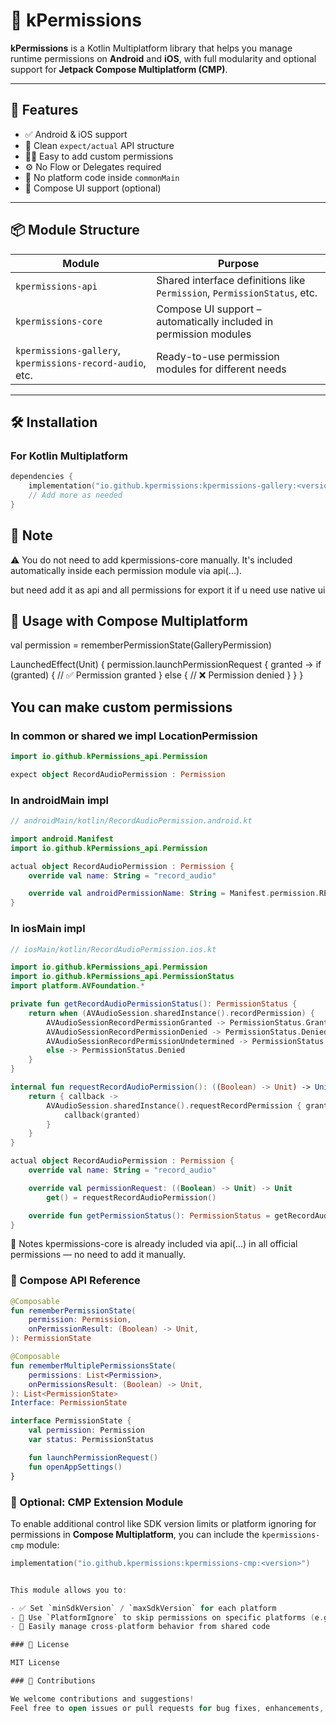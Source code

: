 # 🔐 kPermissions

**kPermissions** is a Kotlin Multiplatform library that helps you manage runtime permissions on **Android** and **iOS**, with full modularity and optional support for **Jetpack Compose Multiplatform (CMP)**.

---

## 🚀 Features

- ✅ Android & iOS support
- 🧩 Clean `expect/actual` API structure
- 🧑‍💻 Easy to add custom permissions
- ⚙️ No Flow or Delegates required
- 🔁 No platform code inside `commonMain`
- 🧱 Compose UI support (optional)

---

## 📦 Module Structure

| Module | Purpose |
|--------|---------|
| `kpermissions-api`   | Shared interface definitions like `Permission`, `PermissionStatus`, etc. |
| `kpermissions-core`  | Compose UI support – automatically included in permission modules |
| `kpermissions-gallery`, `kpermissions-record-audio`, etc. | Ready-to-use permission modules for different needs |

---

## 🛠️ Installation

### For Kotlin Multiplatform

```kotlin
dependencies {
    implementation("io.github.kpermissions:kpermissions-gallery:<version>")
    // Add more as needed
}
```

## 📌 Note

⚠️ You do not need to add kpermissions-core manually.
It's included automatically inside each permission module via api(...).

but need add it as api and all permissions for export it if u need use native ui

## 🧩 Usage with Compose Multiplatform

val permission = rememberPermissionState(GalleryPermission)

LaunchedEffect(Unit) {
    permission.launchPermissionRequest { granted ->
        if (granted) {
            // ✅ Permission granted
        } else {
            // ❌ Permission denied
        }
    }
}

## You can make custom permissions

### In common or shared we impl LocationPermission

```kotlin
import io.github.kPermissions_api.Permission

expect object RecordAudioPermission : Permission
```

### In androidMain impl

```kotlin
// androidMain/kotlin/RecordAudioPermission.android.kt

import android.Manifest
import io.github.kPermissions_api.Permission

actual object RecordAudioPermission : Permission {
    override val name: String = "record_audio"

    override val androidPermissionName: String = Manifest.permission.RECORD_AUDIO
}
```

### In iosMain impl

```kotlin
// iosMain/kotlin/RecordAudioPermission.ios.kt

import io.github.kPermissions_api.Permission
import io.github.kPermissions_api.PermissionStatus
import platform.AVFoundation.*

private fun getRecordAudioPermissionStatus(): PermissionStatus {
    return when (AVAudioSession.sharedInstance().recordPermission) {
        AVAudioSessionRecordPermissionGranted -> PermissionStatus.Granted
        AVAudioSessionRecordPermissionDenied -> PermissionStatus.DeniedPermanently
        AVAudioSessionRecordPermissionUndetermined -> PermissionStatus.Denied
        else -> PermissionStatus.Denied
    }
}

internal fun requestRecordAudioPermission(): ((Boolean) -> Unit) -> Unit {
    return { callback ->
        AVAudioSession.sharedInstance().requestRecordPermission { granted ->
            callback(granted)
        }
    }
}

actual object RecordAudioPermission : Permission {
    override val name: String = "record_audio"

    override val permissionRequest: ((Boolean) -> Unit) -> Unit
        get() = requestRecordAudioPermission()

    override fun getPermissionStatus(): PermissionStatus = getRecordAudioPermissionStatus()
}


```

📌 Notes
kpermissions-core is already included via api(...) in all official permissions — no need to add it manually.

### 🧱 Compose API Reference

```kotlin
@Composable
fun rememberPermissionState(
    permission: Permission,
    onPermissionResult: (Boolean) -> Unit,
): PermissionState

@Composable
fun rememberMultiplePermissionsState(
    permissions: List<Permission>,
    onPermissionsResult: (Boolean) -> Unit,
): List<PermissionState>
Interface: PermissionState
```

```kotlin
interface PermissionState {
    val permission: Permission
    var status: PermissionStatus

    fun launchPermissionRequest()
    fun openAppSettings()
}
```

### 🧩 Optional: CMP Extension Module

To enable additional control like SDK version limits or platform ignoring for permissions in **Compose Multiplatform**, you can include the `kpermissions-cmp` module:

```kotlin
implementation("io.github.kpermissions:kpermissions-cmp:<version>")


This module allows you to:

- ✅ Set `minSdkVersion` / `maxSdkVersion` for each platform
- 🧠 Use `PlatformIgnore` to skip permissions on specific platforms (e.g. iOS-only or Android-only)
- 🔁 Easily manage cross-platform behavior from shared code

### 📄 License

MIT License

### 🙌 Contributions

We welcome contributions and suggestions!
Feel free to open issues or pull requests for bug fixes, enhancements, or new permission types.

